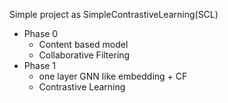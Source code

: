 Simple  project as SimpleContrastiveLearning(SCL)

* Phase 0
  * Content based model
  * Collaborative Filtering
* Phase 1
  * one layer GNN like embedding + CF
  * Contrastive Learning



